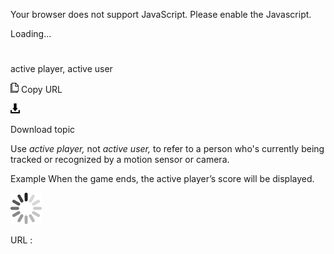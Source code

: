 ﻿Your browser does not support JavaScript. Please enable the Javascript.

Loading...

# 

active player, active user

![Copy URL](media/active-player-active-user/Copy.png)
Copy URL

![Download](media/active-player-active-user/Download.png)

Download topic

Use *active player,* not *active user,* to refer to a person who's currently being tracked or recognized by a motion sensor or camera.

Example When the game ends, the active player’s score will be displayed.

![In progress](media/active-player-active-user/activity-large.gif)

URL :
